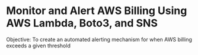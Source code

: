 # Monitor and Alert AWS Billing Using AWS Lambda, Boto3, and SNS
Objective: To create an automated alerting mechanism for when AWS billing exceeds a given threshold
